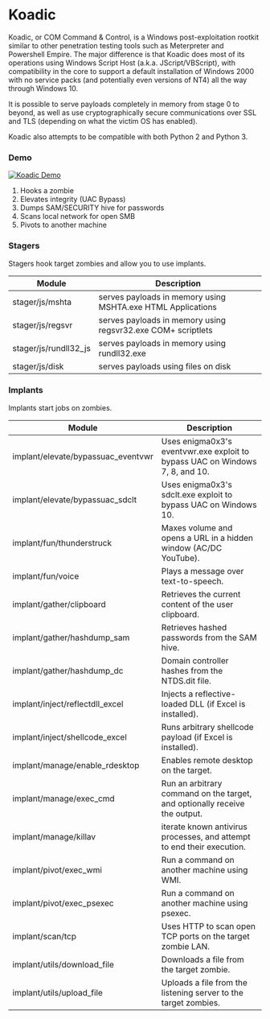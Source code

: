 # Koadic
Koadic, or COM Command & Control, is a Windows post-exploitation rootkit similar to other penetration testing tools such as Meterpreter and Powershell Empire. The major difference is that Koadic does most of its operations using Windows Script Host (a.k.a. JScript/VBScript), with compatibility in the core to support a default installation of Windows 2000 with no service packs (and potentially even versions of NT4) all the way through Windows 10.

It is possible to serve payloads completely in memory from stage 0 to beyond, as well as use cryptographically secure communications over SSL and TLS (depending on what the victim OS has enabled).

Koadic also attempts to be compatible with both Python 2 and Python 3.

### Demo

[![Koadic Demo](http://img.youtube.com/vi/hLdXp2WPvTs/0.jpg)](http://www.youtube.com/watch?v=hLdXp2WPvTs "Koadic Demo")

1. Hooks a zombie
2. Elevates integrity (UAC Bypass)
3. Dumps SAM/SECURITY hive for passwords
4. Scans local network for open SMB
5. Pivots to another machine

### Stagers
Stagers hook target zombies and allow you to use implants.

Module | Description
--------|------------
stager/js/mshta | serves payloads in memory using MSHTA.exe HTML Applications
stager/js/regsvr | serves payloads in memory using regsvr32.exe COM+ scriptlets
stager/js/rundll32_js | serves payloads in memory using rundll32.exe
stager/js/disk | serves payloads using files on disk

### Implants
Implants start jobs on zombies.

Module | Description
--------|------------
implant/elevate/bypassuac_eventvwr | Uses enigma0x3's eventvwr.exe exploit to bypass UAC on Windows 7, 8, and 10.
implant/elevate/bypassuac_sdclt | Uses enigma0x3's sdclt.exe exploit to bypass UAC on Windows 10.
implant/fun/thunderstruck | Maxes volume and opens a URL in a hidden window (AC/DC YouTube).
implant/fun/voice | Plays a message over text-to-speech.
implant/gather/clipboard | Retrieves the current content of the user clipboard.
implant/gather/hashdump_sam | Retrieves hashed passwords from the SAM hive.
implant/gather/hashdump_dc | Domain controller hashes from the NTDS.dit file.
implant/inject/reflectdll_excel | Injects a reflective-loaded DLL (if Excel is installed).
implant/inject/shellcode_excel | Runs arbitrary shellcode payload (if Excel is installed).
implant/manage/enable_rdesktop | Enables remote desktop on the target.
implant/manage/exec_cmd | Run an arbitrary command on the target, and optionally receive the output.
implant/manage/killav | iterate known antivirus processes, and attempt to end their execution.
implant/pivot/exec_wmi | Run a command on another machine using WMI.
implant/pivot/exec_psexec | Run a command on another machine using psexec.
implant/scan/tcp | Uses HTTP to scan open TCP ports on the target zombie LAN.
implant/utils/download_file | Downloads a file from the target zombie.
implant/utils/upload_file | Uploads a file from the listening server to the target zombies.
